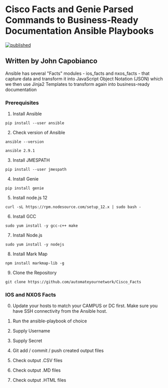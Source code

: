 # Cisco Facts and Genie Parsed Commands to Business-Ready Documentation Ansible Playbooks

[![published](https://static.production.devnetcloud.com/codeexchange/assets/images/devnet-published.svg)](https://developer.cisco.com/codeexchange/github/repo/automateyournetwork/Cisco_Facts)

## Written by John Capobianco

Ansible has several "Facts" modules - ios_facts and nxos_facts - that capture data and transform it into JavaScript Object Notation (JSON) which we then use Jinja2 Templates to transform again into business-ready documentation

### Prerequisites

1) Install Ansible
```console
pip install --user ansible
```

2) Check version of Ansible
```console
ansible --version

ansible 2.9.1
```

3) Install JMESPATH
```console
pip install --user jmespath
```

4) Install Genie 
```console
pip install genie
```

5) Install node.js 12
```console
curl -sL https://rpm.nodesource.com/setup_12.x | sudo bash -
```
6) Install GCC
```console
sudo yum install -y gcc-c++ make
```

7) Install Node.js  
```console
sudo yum install -y nodejs
```

8) Install Mark Map
```console
npm install markmap-lib -g  
```
9) Clone the Repository
```console
git clone https://github.com/automateyournetwork/Cisco_Facts
```
### IOS and NXOS Facts

0) Update your hosts to match your CAMPUS or DC first. Make sure you have SSH connectivity from the Ansible host.

1) Run the ansible-playbook of choice

2) Supply Username

3) Supply Secret

4) Git add / commit / push created output files

5) Check output .CSV files

6) Check output .MD files

7) Check output .HTML files
